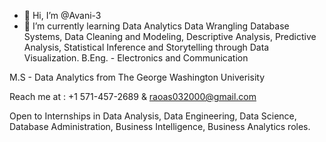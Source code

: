 - 👋 Hi, I’m @Avani-3
- 🌱 I’m currently learning Data Analytics
Data Wrangling
Database Systems,
Data Cleaning and Modeling,
Descriptive Analysis,
Predictive Analysis,
Statistical Inference and
Storytelling through Data Visualization.
B.Eng. - Electronics and Communication

M.S - Data Analytics from The George Washington Univerisity

Reach me at : +1 571-457-2689 & raoas032000@gmail.com

Open to Internships in Data Analysis, Data Engineering, Data Science, Database Administration, Business Intelligence, Business Analytics roles.
<!---
Avani-3/Avani-3 is a ✨ special ✨ repository because its `README.md` (this file) appears on your GitHub profile.
You can click the Preview link to take a look at your changes.
--->
